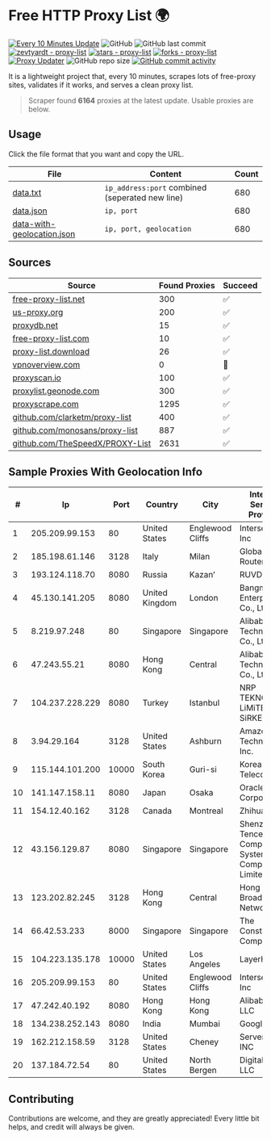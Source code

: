 
# Free HTTP Proxy List 🌍

[![Every 10 Minutes Update](https://github.com/mertguvencli/http-proxy-list/actions/workflows/main.yml/badge.svg?branch=main)](https://github.com/mertguvencli/http-proxy-list/actions/workflows/main.yml)
![GitHub](https://img.shields.io/github/license/mertguvencli/http-proxy-list)
![GitHub last commit](https://img.shields.io/github/last-commit/mertguvencli/http-proxy-list)
[![zevtyardt - proxy-list](https://img.shields.io/static/v1?label=zevtyardt&message=proxy-list&color=blue&logo=github)](https://github.com/zevtyardt/proxy-list "Go to GitHub repo")
[![stars - proxy-list](https://img.shields.io/github/stars/zevtyardt/proxy-list?style=social)](https://github.com/zevtyardt/proxy-list)
[![forks - proxy-list](https://img.shields.io/github/forks/zevtyardt/proxy-list?style=social)](https://github.com/zevtyardt/proxy-list)
[![Proxy Updater](https://github.com/zevtyardt/proxy-list/workflows/Proxy%20Updater/badge.svg)](https://github.com/zevtyardt/proxy-list/actions?query=workflow:"Proxy+Updater")
![GitHub repo size](https://img.shields.io/github/repo-size/zevtyardt/proxy-list)
[![GitHub commit activity](https://img.shields.io/github/commit-activity/m/zevtyardt/proxy-list?logo=commits)](https://github.com/zevtyardt/proxy-list/commits/main)

It is a lightweight project that, every 10 minutes, scrapes lots of free-proxy sites, validates if it works, and serves a clean proxy list.

> Scraper found **6164** proxies at the latest update. Usable proxies are below.

## Usage

Click the file format that you want and copy the URL.

|File|Content|Count|
|----|-------|-----|
|[data.txt](https://raw.githubusercontent.com/mertguvencli/http-proxy-list/main/proxy-list/data.txt)|`ip_address:port` combined (seperated new line)|680|
|[data.json](https://raw.githubusercontent.com/mertguvencli/http-proxy-list/main/proxy-list/data.json)|`ip, port`|680|
|[data-with-geolocation.json](https://raw.githubusercontent.com/mertguvencli/http-proxy-list/main/proxy-list/data-with-geolocation.json)|`ip, port, geolocation`|680|

## Sources

|Source|Found Proxies|Succeed|
|------|-------------|-------|
|[free-proxy-list.net](https://free-proxy-list.net)|300|✅|
|[us-proxy.org](https://www.us-proxy.org)|200|✅|
|[proxydb.net](http://proxydb.net)|15|✅|
|[free-proxy-list.com](https://free-proxy-list.com/?page=&port=&type%5B%5D=http&type%5B%5D=https&up_time=0&search=Search)|10|✅|
|[proxy-list.download](https://www.proxy-list.download/HTTP)|26|✅|
|[vpnoverview.com](https://vpnoverview.com/privacy/anonymous-browsing/free-proxy-servers)|0|🚫|
|[proxyscan.io](https://www.proxyscan.io)|100|✅|
|[proxylist.geonode.com](https://proxylist.geonode.com/api/proxy-list?limit=300&page=1&sort_by=lastChecked&sort_type=desc&protocols=http,https)|300|✅|
|[proxyscrape.com](https://api.proxyscrape.com/v2/?request=displayproxies&protocol=http&timeout=10000&country=all&ssl=all&anonymity=all)|1295|✅|
|[github.com/clarketm/proxy-list](https://raw.githubusercontent.com/clarketm/proxy-list/master/proxy-list-raw.txt)|400|✅|
|[github.com/monosans/proxy-list](https://raw.githubusercontent.com/monosans/proxy-list/main/proxies/http.txt)|887|✅|
|[github.com/TheSpeedX/PROXY-List](https://raw.githubusercontent.com/TheSpeedX/PROXY-List/master/http.txt)|2631|✅|


## Sample Proxies With Geolocation Info

|#|Ip|Port|Country|City|Internet Service Provider|
|-|--|----|-------|----|-------------------------|
|1|205.209.99.153|80|United States|Englewood Cliffs|Interserver, Inc|
|2|185.198.61.146|3128|Italy|Milan|Global Router LLC|
|3|193.124.118.70|8080|Russia|Kazan’|RUVDS|
|4|45.130.141.205|8080|United Kingdom|London|Bangmod Enterprise Co., Ltd.|
|5|8.219.97.248|80|Singapore|Singapore|Alibaba (US) Technology Co., Ltd.|
|6|47.243.55.21|8080|Hong Kong|Central|Alibaba (US) Technology Co., Ltd.|
|7|104.237.228.229|8080|Turkey|Istanbul|NRP TEKNOLOJi LiMiTED SiRKETi|
|8|3.94.29.164|3128|United States|Ashburn|Amazon Technologies Inc.|
|9|115.144.101.200|10000|South Korea|Guri-si|Korea Telecom|
|10|141.147.158.11|8080|Japan|Osaka|Oracle Corporation|
|11|154.12.40.162|3128|Canada|Montreal|Zhihua Lu|
|12|43.156.129.87|8080|Singapore|Singapore|Shenzhen Tencent Computer Systems Company Limited|
|13|123.202.82.245|3128|Hong Kong|Central|Hong Kong Broadband Network Ltd|
|14|66.42.53.233|8000|Singapore|Singapore|The Constant Company|
|15|104.223.135.178|10000|United States|Los Angeles|LayerHost|
|16|205.209.99.153|80|United States|Englewood Cliffs|Interserver, Inc|
|17|47.242.40.192|8080|Hong Kong|Hong Kong|Alibaba.com LLC|
|18|134.238.252.143|8080|India|Mumbai|Google LLC|
|19|162.212.158.59|3128|United States|Cheney|ServerCheap INC|
|20|137.184.72.54|80|United States|North Bergen|DigitalOcean, LLC|



## Contributing

Contributions are welcome, and they are greatly appreciated! Every
little bit helps, and credit will always be given.

